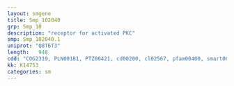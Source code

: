 ```yaml
---
layout: smgene
title: Smp_102040
grp: Smp_10
description: "receptor for activated PKC"
smp: Smp_102040.1
uniprot: "Q8T6T3"
length:   948
cdd: "COG2319, PLN00181, PTZ00421, cd00200, cl02567, pfam00400, smart00320"
kk: K14753
categories: sm
---
```

